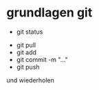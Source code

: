 # grundlagen git
* git status
+ git pull
+ git add  <filename>
+ git commit -m "..."
+ git push

und wiederholen